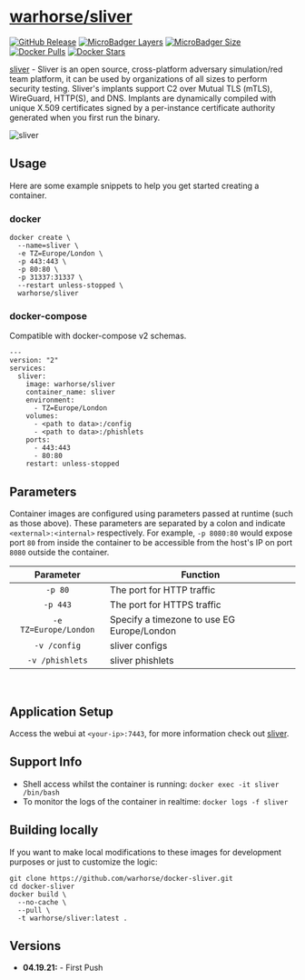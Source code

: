 # [warhorse/sliver](https://github.com/war-horse/docker-sliver)
[![GitHub Release](https://img.shields.io/github/release/war-horse/docker-sliver.svg?style=flat-square&color=E68523)](https://github.com/war-horse/docker-sliver/releases)
[![MicroBadger Layers](https://img.shields.io/microbadger/layers/warhorse/sliver.svg?style=flat-square&color=E68523)](https://microbadger.com/images/warhorse/sliver "Get your own version badge on microbadger.com")
[![MicroBadger Size](https://img.shields.io/microbadger/image-size/warhorse/sliver.svg?style=flat-square&color=E68523)](https://microbadger.com/images/warhorse/sliver "Get your own version badge on microbadger.com")
[![Docker Pulls](https://img.shields.io/docker/pulls/warhorse/sliver.svg?style=flat-square&color=E68523)](https://hub.docker.com/r/warhorse/sliver)
[![Docker Stars](https://img.shields.io/docker/stars/warhorse/sliver.svg?style=flat-square&color=E68523)](https://hub.docker.com/r/warhorse/sliver)

[sliver](https://github.com/BishopFox/sliver) - Sliver is an open source, cross-platform adversary simulation/red team platform, it can be used by organizations of all sizes to perform security testing. Sliver's implants support C2 over Mutual TLS (mTLS), WireGuard, HTTP(S), and DNS. Implants are dynamically compiled with unique X.509 certificates signed by a per-instance certificate authority generated when you first run the binary.


![sliver]()

## Usage

Here are some example snippets to help you get started creating a container.

### docker

```
docker create \
  --name=sliver \
  -e TZ=Europe/London \
  -p 443:443 \
  -p 80:80 \
  -p 31337:31337 \
  --restart unless-stopped \
  warhorse/sliver
```

### docker-compose

Compatible with docker-compose v2 schemas.

```
---
version: "2"
services:
  sliver:
    image: warhorse/sliver
    container_name: sliver
    environment:
      - TZ=Europe/London
    volumes:
      - <path to data>:/config
      - <path to data>:/phishlets
    ports:
      - 443:443
      - 80:80
    restart: unless-stopped
```

## Parameters

Container images are configured using parameters passed at runtime (such as those above). These parameters are separated by a colon and indicate `<external>:<internal>` respectively. For example, `-p 8080:80` would expose port `80` from inside the container to be accessible from the host's IP on port `8080` outside the container.

| Parameter | Function |
| :----: | --- |
| `-p 80` | The port for HTTP traffic |
| `-p 443` | The port for HTTPS traffic |
| `-e TZ=Europe/London` | Specify a timezone to use EG Europe/London|
| `-v /config` | sliver configs |
| `-v /phishlets` | sliver phishlets |

&nbsp;
## Application Setup

Access the webui at `<your-ip>:7443`, for more information check out [sliver](https://github.com/BishopFox/sliver).



## Support Info

* Shell access whilst the container is running: `docker exec -it sliver /bin/bash`
* To monitor the logs of the container in realtime: `docker logs -f sliver`

## Building locally

If you want to make local modifications to these images for development purposes or just to customize the logic:
```
git clone https://github.com/warhorse/docker-sliver.git
cd docker-sliver
docker build \
  --no-cache \
  --pull \
  -t warhorse/sliver:latest .
```
## Versions

* **04.19.21:** - First Push